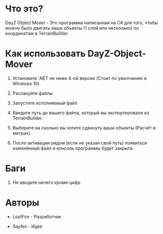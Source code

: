 # Что это?

DayZ Object Mover - Это программа написанная на C# для того, чтобы можно было двигать ваши объекты (1 слой или несколько) по координатам в TerrainBuilder.

# Как использовать DayZ-Object-Mover

1. Установите .NET не ниже 4-ой версии (Стоит по умолчанию в Windows 10)

2. Распакуйте файлы

3. Запустите исполняемый файл

4. Введите путь до вашего файла, который вы экспортировали из TerrainBuilder.

5. Выберите на сколько вы хотите сдвинуть ваши объекты (Расчёт в метрах).

6. После активации рядом (если не указан свой путь) появиться изменённый файл и консоль программы будет закрыта.

# Баги

1. Не вводите ничего кроме цифр

# Авторы

- LostFire - Разработчик

- Sayfex - Идея
